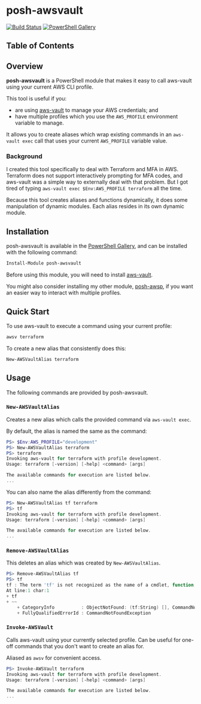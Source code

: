 # posh-awsvault

[![Build Status](https://img.shields.io/travis/jonscheiding/posh-awsp.svg)](https://travis-ci.org/jonscheiding/posh-vault)
[![PowerShell Gallery](https://img.shields.io/powershellgallery/v/posh-awsvault.svg)](https://www.powershellgallery.com/packages/posh-vault)

## Table of Contents

## Overview

**posh-awsvault** is a PowerShell module that makes it easy to call aws-vault using your current AWS CLI profile.

This tool is useful if you:

- are using [aws-vault](https://github.com/99designs/aws-vault) to manage your AWS credentials; and
- have multiple profiles which you use the `AWS_PROFILE` environment variable to manage.

It allows you to create aliases which wrap existing commands in an `aws-vault exec` call that uses your current `AWS_PROFILE` variable value.

### Background

I created this tool specifically to deal with Terraform and MFA in AWS.  Terraform does not support interactively prompting for MFA codes, and aws-vault was a simple way to externally deal with that problem.  But I got tired of typing `aws-vault exec $Env:AWS_PROFILE terraform` all the time.

Because this tool creates aliases and functions dynamically, it does some manipulation of dynamic modules.  Each alias resides in its own dynamic module.

## Installation

posh-awsvault is available in the [PowerShell Gallery](https://www.powershellgallery.com/packages/posh-awsvault), and can be installed with the following command:

```powershell
Install-Module posh-awsvault
```

Before using this module, you will need to install [aws-vault](https://github.com/99designs/aws-vault).

You might also consider installing my other module, [posh-awsp](https://github.com/jonscheiding/posh-awsp), if you want an easier way to interact with multiple profiles.

## Quick Start

To use aws-vault to execute a command using your current profile:

```powershell
awsv terraform
```

To create a new alias that consistently does this:

```powershell
New-AWSVaultAlias terraform
```

## Usage

The following commands are provided by posh-awsvault.

### `New-AWSVaultAlias`

Creates a new alias which calls the provided command via `aws-vault exec`.

By default, the alias is named the same as the command:

```powershell
PS> $Env:AWS_PROFILE="development"
PS> New-AWSVaultAlias terraform
PS> terraform
Invoking aws-vault for terraform with profile development.
Usage: terraform [-version] [-help] <command> [args]

The available commands for execution are listed below.
...
```

You can also name the alias differently from the command:

```powershell
PS> New-AWSVaultAlias tf terraform
PS> tf
Invoking aws-vault for terraform with profile development.
Usage: terraform [-version] [-help] <command> [args]

The available commands for execution are listed below.
...
```

### `Remove-AWSVaultAlias`

This deletes an alias which was created by `New-AWSVaultAlias`.

```powershell
PS> Remove-AWSVaultAlias tf
PS> tf
tf : The term 'tf' is not recognized as the name of a cmdlet, function, script file, or operable program. Check the spelling of the name, or if a path was included, verify that the path is correct and try again.
At line:1 char:1
+ tf
+ ~~
    + CategoryInfo          : ObjectNotFound: (tf:String) [], CommandNotFoundException
    + FullyQualifiedErrorId : CommandNotFoundException
```

### `Invoke-AWSVault`

Calls aws-vault using your currently selected profile.  Can be useful for one-off commands that you don't want to create an alias for.

Aliased as `awsv` for convenient access.

```powershell
PS> Invoke-AWSVault terraform
Invoking aws-vault for terraform with profile development.
Usage: terraform [-version] [-help] <command> [args]

The available commands for execution are listed below.
...
```

